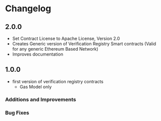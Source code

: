 # Changelog

## 2.0.0

- Set Contract License to Apache License, Version 2.0
- Creates Generic version of Verification Registry Smart contracts (Valid for any generic Ethereum Based Network)
- Improves documentation

## 1.0.0

- first version of verification registry contracts
  - Gas Model only

### Additions and Improvements

### Bug Fixes

